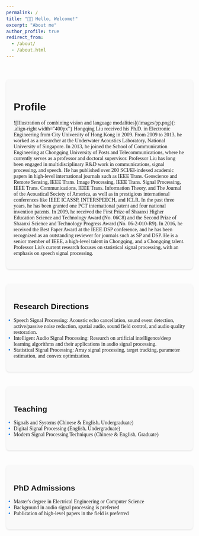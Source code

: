 ```yaml
---
permalink: /
title: "👋🏼 Hello, Welcome!"
excerpt: "About me"
author_profile: true
redirect_from: 
  - /about/
  - /about.html
---
```





 
 <style>
  body {
    font-family: 'Times New Roman', Times, serif;
  }
  .container {
    display: flex;
    flex-direction: column;
    align-items: center;
    justify-content: center;
    padding: 20px;
  }
  .section {
    width: 100%;
    max-width: 800px;
    margin: 20px 0;
    padding: 20px;
    background-color: #f9f9f9;
    border-radius: 8px;
    box-shadow: 0 2px 4px rgba(0, 0, 0, 0.1);
  }
  img {
    border-radius: 50%;
    width: 150px;
  }
  h1, h2, h3, h4, h5, h6 {
    font-family: 'Arial', sans-serif;
  }
  ul {
    list-style: none;
    padding: 0;
  }
  ul li::before {
    content: '•';
    color: #0073e6;
    font-weight: bold;
    display: inline-block; 
    width: 1em;
    margin-left: -1em;
  }
</style>

<div class="container">
  <div class="section">
    <h1>Profile</h1>
    <p>![Illustration of combining vision and language modalities](/images/pp.png){: .align-right width="400px"}
      Hongqing Liu received his Ph.D. in Electronic Engineering from City University of Hong Kong in 2009. From 2009 to 2013, he worked as a researcher at the Underwater Acoustics Laboratory, National University of Singapore. In 2013, he joined the School of Communication Engineering at Chongqing University of Posts and Telecommunications, where he currently serves as a professor and doctoral supervisor. Professor Liu has long been engaged in multidisciplinary R&D work in communications, signal processing, and speech. He has published over 200 SCI/EI-indexed academic papers in high-level international journals such as IEEE Trans. Geoscience and Remote Sensing, IEEE Trans. Image Processing, IEEE Trans. Signal Processing, IEEE Trans. Communications, IEEE Trans. Information Theory, and The Journal of the Acoustical Society of America, as well as in prestigious international conferences like IEEE ICASSP, INTERSPEECH, and ICLR. In the past three years, he has been granted one PCT international patent and four national invention patents. In 2009, he received the First Prize of Shaanxi Higher Education Science and Technology Award (No. 06C8) and the Second Prize of Shaanxi Science and Technology Progress Award (No. 06-2-010-R9). In 2016, he received the Best Paper Award at the IEEE DSP conference, and he has been recognized as an outstanding reviewer for journals such as SP and DSP. He is a senior member of IEEE, a high-level talent in Chongqing, and a Chongqing talent. Professor Liu's current research focuses on statistical signal processing, with an emphasis on speech signal processing.</p>
  </div>
  
  <div class="section">
    <h2>Research Directions</h2>
    <ul>
      <li>Speech Signal Processing: Acoustic echo cancellation, sound event detection, active/passive noise reduction, spatial audio, sound field control, and audio quality restoration.</li>
      <li>Intelligent Audio Signal Processing: Research on artificial intelligence/deep learning algorithms and their applications in audio signal processing.</li>
      <li>Statistical Signal Processing: Array signal processing, target tracking, parameter estimation, and convex optimization.</li>
    </ul>
  </div>

  <div class="section">
    <h2>Teaching</h2>
    <ul>
      <li>Signals and Systems (Chinese & English, Undergraduate)</li>
      <li>Digital Signal Processing (English, Undergraduate)</li>
      <li>Modern Signal Processing Techniques (Chinese & English, Graduate)</li>
    </ul>
  </div>

  <div class="section">
    <h2>PhD Admissions</h2>
    <ul>
      <li>Master's degree in Electrical Engineering or Computer Science</li>
      <li>Background in audio signal processing is preferred</li>
      <li>Publication of high-level papers in the field is preferred</li>
    </ul>
  </div>
</div>


<script type="text/javascript" src="//rf.revolvermaps.com/0/0/7.js?i=5cm1mgsf1ku&amp;m=0&amp;c=ff0000&amp;cr1=ffffff&amp;sx=0" async="async"></script>


